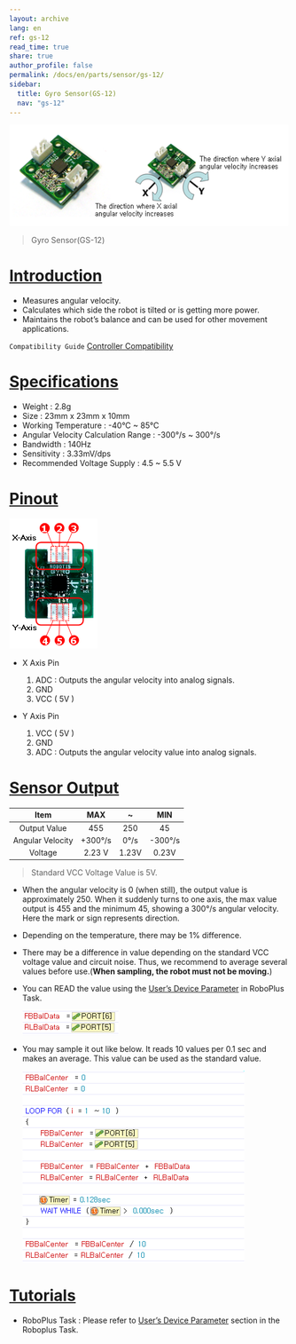 ```yaml
---
layout: archive
lang: en
ref: gs-12
read_time: true
share: true
author_profile: false
permalink: /docs/en/parts/sensor/gs-12/
sidebar:
  title: Gyro Sensor(GS-12)
  nav: "gs-12"
---
```


![](/assets/images/parts/sensors/gs-12_product.png)

> Gyro Sensor(GS-12)

# [Introduction](#introduction)

- Measures angular velocity.
- Calculates which side the robot is tilted or is getting more power.
- Maintains the robot’s balance and can be used for other movement applications.

`Compatibility Guide` [Controller Compatibility]

# [Specifications](#specifications)

- Weight : 2.8g
- Size : 23mm x 23mm x 10mm
- Working Temperature : -40&deg;C ~ 85&deg;C
- Angular Velocity Calculation Range : -300&deg;/s ~ 300&deg;/s
- Bandwidth : 140Hz
- Sensitivity : 3.33mV/dps
- Recommended Voltage Supply : 4.5 ~ 5.5 V

# [Pinout](#pinout)

![](/assets/images/parts/sensors/gs-12_pinout.png)

- X Axis Pin
  1. ADC : Outputs the angular velocity into analog signals.
  2. GND
  3. VCC ( 5V )

- Y Axis Pin
  1. VCC ( 5V )
  2. GND
  3. ADC : Outputs the angular velocity value into analog signals.

# [Sensor Output](#sensor-output)

|Item|MAX|~|MIN|
|:---:|:---:|:---:|:---:|
|Output Value|455|250|45|
|Angular Velocity|+300&deg;/s|0&deg;/s|-300&deg;/s|
|Voltage|2.23 V|1.23V|0.23V|

> Standard VCC Voltage Value is 5V.

- When the angular velocity is 0 (when still), the output value is approximately 250. When it suddenly turns to one axis, the max value output is 455 and the minimum 45, showing a 300&deg;/s angular velocity. Here the mark or sign represents direction.
- Depending on the temperature, there may be 1% difference.
- There may be a difference in value depending on the standard VCC voltage value and circuit noise. Thus, we recommend to average several values before use.(**When sampling, the robot must not be moving.**)
- You can READ the value using the [User’s Device Parameter] in RoboPlus Task.

  ![](/assets/images/parts/sensors/gs-12_01.png)

- You may sample it out like below. It reads 10 values per 0.1 sec and makes an average. This value can be used as the standard value.

  ![](/assets/images/parts/sensors/gs-12_02.png)

# [Tutorials](#tutorials)

- RoboPlus Task : Please refer to [User’s Device Parameter] section in the Roboplus Task.


[Controller Compatibility]: /docs/en/parts/controller/controller_compatibility/
[DMS-80]: /docs/en/software/rplus1/task/programming_02/#dms-sensor
[User’s Device Parameter]: /docs/en/software/rplus1/task/programming_02/#user-devices
